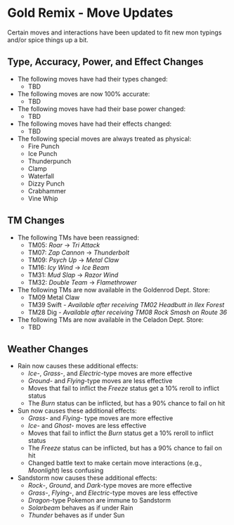 # Gold Remix - Move Updates
Certain moves and interactions have been updated to fit new mon typings and/or spice things up a bit.

## Type, Accuracy, Power, and Effect Changes
- The following moves have had their types changed:
    - TBD
- The following moves are now 100% accurate:
    - TBD
- The following moves have had their base power changed:
    - TBD
- The following moves have had their effects changed:
    - TBD
- The following special moves are always treated as physical:
    - Fire Punch
    - Ice Punch
    - Thunderpunch
    - Clamp
    - Waterfall
    - Dizzy Punch
    - Crabhammer
    - Vine Whip

## TM Changes
- The following TMs have been reassigned:
    - TM05: *Roar* -> *Tri Attack*
    - TM07: *Zap Cannon* -> *Thunderbolt*
    - TM09: *Psych Up* -> *Metal Claw*
    - TM16: *Icy Wind* -> *Ice Beam*
    - TM31: *Mud Slap* -> *Razor Wind*
    - TM32: *Double Team* -> *Flamethrower*
- The following TMs are now available in the Goldenrod Dept. Store:
    - TM09 Metal Claw
    - TM39 Swift *- Available after receiving TM02 Headbutt in Ilex Forest*
    - TM28 Dig *- Available after receiving TM08 Rock Smash on Route 36*
- The following TMs are now available in the Celadon Dept. Store:
    - TBD

## Weather Changes
- Rain now causes these additional effects:
    - *Ice*-, *Grass*-, and *Electric*-type moves are more effective
    - *Ground*- and *Flying*-type moves are less effective
    - Moves that fail to inflict the *Freeze* status get a 10% reroll to inflict status
    - The *Burn* status can be inflicted, but has a 90% chance to fail on hit
- Sun now causes these additional effects:
    - *Grass*- and *Flying*- type moves are more effective
    - *Ice*- and *Ghost*- moves are less effective
    - Moves that fail to inflict the *Burn* status get a 10% reroll to inflict status
    - The *Freeze* status can be inflicted, but has a 90% chance to fail on hit
    - Changed battle text to make certain move interactions (e.g., *Moonlight*) less confusing
- Sandstorm now causes these additional effects:
    - *Rock*-, *Ground*, and *Dark*-type moves are more effective
    - *Grass*-, *Flying*-, and *Electric*-type moves are less effective
    - *Dragon*-type Pokemon are immune to Sandstorm
    - *Solarbeam* behaves as if under Rain
    - *Thunder* behaves as if under Sun